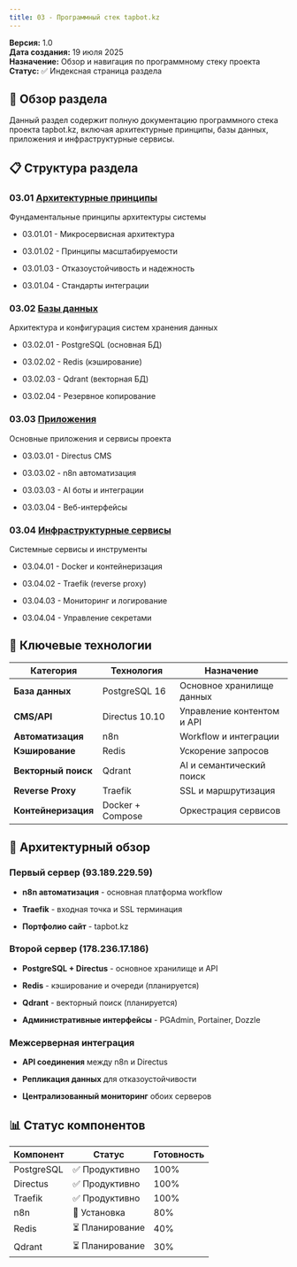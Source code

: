 ```yaml
---
title: 03 - Программный стек tapbot.kz
---
```


**Версия:** 1\.0\
**Дата создания:** 19 июля 2025\
**Назначение:** Обзор и навигация по программному стеку проекта\
**Статус:** ✅ Индексная страница раздела

## 🎯 Обзор раздела

Данный раздел содержит полную документацию программного стека проекта tapbot.kz, включая архитектурные принципы, базы данных, приложения и инфраструктурные сервисы.

## 📋 Структура раздела

### 03\.01 [Архитектурные принципы](./03-01-architecture/README)

Фундаментальные принципы архитектуры системы

-  03\.01.01 - Микросервисная архитектура

-  03\.01.02 - Принципы масштабируемости

-  03\.01.03 - Отказоустойчивость и надежность

-  03\.01.04 - Стандарты интеграции

### 03\.02 [Базы данных](./03-02-databases/README)

Архитектура и конфигурация систем хранения данных

-  03\.02.01 - PostgreSQL (основная БД)

-  03\.02.02 - Redis (кэширование)

-  03\.02.03 - Qdrant (векторная БД)

-  03\.02.04 - Резервное копирование

### 03\.03 [Приложения](./03-03-applications/README)

Основные приложения и сервисы проекта

-  03\.03.01 - Directus CMS

-  03\.03.02 - n8n автоматизация

-  03\.03.03 - AI боты и интеграции

-  03\.03.04 - Веб-интерфейсы

### 03\.04 [Инфраструктурные сервисы](./03-04-infrastructure-services/README)

Системные сервисы и инструменты

-  03\.04.01 - Docker и контейнеризация

-  03\.04.02 - Traefik (reverse proxy)

-  03\.04.03 - Мониторинг и логирование

-  03\.04.04 - Управление секретами

## 🎲 Ключевые технологии

| Категория           | Технология       | Назначение                 |
|---------------------|------------------|----------------------------|
| **База данных**     | PostgreSQL 16    | Основное хранилище данных  |
| **CMS/API**         | Directus 10.10   | Управление контентом и API |
| **Автоматизация**   | n8n              | Workflow и интеграции      |
| **Кэширование**     | Redis            | Ускорение запросов         |
| **Векторный поиск** | Qdrant           | AI и семантический поиск   |
| **Reverse Proxy**   | Traefik          | SSL и маршрутизация        |
| **Контейнеризация** | Docker + Compose | Оркестрация сервисов       |

## 🚀 Архитектурный обзор

### Первый сервер (93.189.229.59)

-  **n8n автоматизация** - основная платформа workflow

-  **Traefik** - входная точка и SSL терминация

-  **Портфолио сайт** - tapbot.kz

### Второй сервер (178.236.17.186)

-  **PostgreSQL + Directus** - основное хранилище и API

-  **Redis** - кэширование и очереди (планируется)

-  **Qdrant** - векторный поиск (планируется)

-  **Административные интерфейсы** - PGAdmin, Portainer, Dozzle

### Межсерверная интеграция

-  **API соединения** между n8n и Directus

-  **Репликация данных** для отказоустойчивости

-  **Централизованный мониторинг** обоих серверов

## 📊 Статус компонентов

| Компонент  | Статус         | Готовность |
|------------|----------------|------------|
| PostgreSQL | ✅ Продуктивно  | 100%       |
| Directus   | ✅ Продуктивно  | 100%       |
| Traefik    | ✅ Продуктивно  | 100%       |
| n8n        | 🔄 Установка   | 80%        |
| Redis      | ⏳ Планирование | 40%        |
| Qdrant     | ⏳ Планирование | 30%        |

## 